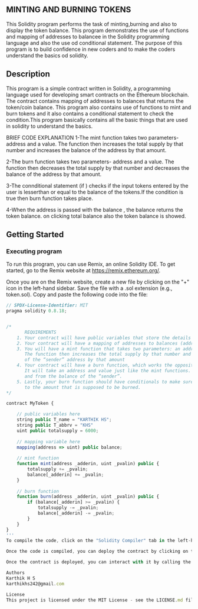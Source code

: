 ## MINTING AND BURNING TOKENS
This Solidity program performs the task of minting,burning and also to display the token balance. This program demonstrates the use of functions and mapping of addresses to balancee in the Solidity programming language and also the use od conditional statement. The purpose of this program is to build confidence in new coders and to make the coders understand the basics od solidity.

## Description
This program is a simple contract written in Solidity, a programming language used for developing smart contracts on the Ethereum blockchain. The contract contains mapping of addresses to balances that returns the token/coin balance. This program also contains use of functions to mint and burn tokens and it also contains a conditional statement to check the condition.This program basically contains all the basic things that are used in solidity to understand the basics.

BRIEF CODE EXPLANATION 1-The mint function takes two parameters- address and a value. The function then increases the total supply by that number and increases the balance of the address by that amount.

2-The burn function takes two parameters- address and a value. The function then decreases the total supply by that number and decreases the balance of the address by that amount.

3-The connditional statement (if ) checks if the input tokens entered by the user is lesserthan or equal to the balance of the tokens.If the condition is true then burn function takes place.

4-When the address is passed with the balance , the balance returns the token balance. on clicking total balance also the token balance is showed.

## Getting Started
### Executing program
To run this program, you can use Remix, an online Solidity IDE. To get started, go to the Remix website at https://remix.ethereum.org/.

Once you are on the Remix website, create a new file by clicking on the "+" icon in the left-hand sidebar. Save the file with a .sol extension (e.g., token.sol). Copy and paste the following code into the file:

```javascript
// SPDX-License-Identifier: MIT
pragma solidity 0.8.18;


/*
       REQUIREMENTS
    1. Your contract will have public variables that store the details about your coin (Token Name, Token Abbrv., Total Supply)
    2. Your contract will have a mapping of addresses to balances (address => uint)
    3. You will have a mint function that takes two parameters: an address and a value. 
       The function then increases the total supply by that number and increases the balance 
       of the “sender” address by that amount
    4. Your contract will have a burn function, which works the opposite of the mint function, as it will destroy tokens. 
       It will take an address and value just like the mint functions. It will then deduct the value from the total supply 
       and from the balance of the “sender”.
    5. Lastly, your burn function should have conditionals to make sure the balance of "sender" is greater than or equal 
       to the amount that is supposed to be burned.
*/

contract MyToken {

    // public variables here
    string public T_name = "KARTHIK HS";
    string public T_abbrv = "KHS"
    uint public totalsupply = 6000;
    
    // mapping variable here
    mapping(address => uint) public balance;
    
    // mint function
    function mint(address _adderin, uint _pvalin) public {
        totalsupply += _pvalin;
        balance[_adderin] += _pvalin;
    }
    
    // burn function
    function burn(address _adderin, uint _pvalin) public {
        if (balance[_adderin] >= _pvalin) {
            totalsupply -= _pvalin;
            balance[_adderin] -= _pvalin;
        }
    }
}
'''
To compile the code, click on the "Solidity Compiler" tab in the left-hand sidebar. Make sure the "Compiler" option is set to "0.8.4" (or another compatible version), and then click on the "Compile token.sol" button.

Once the code is compiled, you can deploy the contract by clicking on the "Deploy & Run Transactions" tab in the left-hand sidebar. Select the "token" contract from the dropdown menu, and then click on the "Deploy" button.

Once the contract is deployed, you can interact with it by calling the burn or mint function by entering the address and the input token number. Click on the "burn","mint" contract in the left-hand sidebar, and once you give the input the tokens will be burnt or minted according to the option selected .Finally, click on the "total balance" to check the balance after performing the above functions.

Authors
Karthik H S
karthikhs242@gmail.com

License
This project is licensed under the MIT License - see the LICENSE.md file for details
